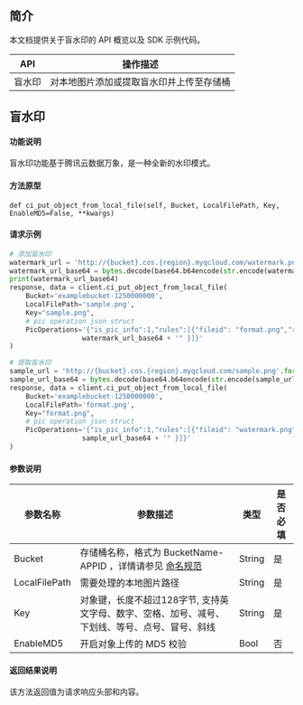 

## 简介

本文档提供关于盲水印的 API 概览以及 SDK 示例代码。

| API                                                          | 操作描述                                 |
| ------------------------------------------------------------ | ---------------------------------------- |
| 盲水印 | 对本地图片添加或提取盲水印并上传至存储桶 |

## 盲水印

#### 功能说明

盲水印功能基于腾讯云数据万象，是一种全新的水印模式。

#### 方法原型

```
def ci_put_object_from_local_file(self, Bucket, LocalFilePath, Key, EnableMD5=False, **kwargs)
```

#### 请求示例

[//]: #	".cssg-snippet-ci-put-object-from-local-file"

```py
# 添加盲水印
watermark_url = 'http://{bucket}.cos.{region}.myqcloud.com/watermark.png'.format(bucket='examplebucket-1250000000', region=region)
watermark_url_base64 = bytes.decode(base64.b64encode(str.encode(watermark_url)))
print(watermark_url_base64)
response, data = client.ci_put_object_from_local_file(
    Bucket='examplebucket-1250000000',
    LocalFilePath='sample.png',
    Key="sample.png",
    # pic operation json struct
    PicOperations='{"is_pic_info":1,"rules":[{"fileid": "format.png","rule": "watermark/3/type/1/image/' +
                  watermark_url_base64 + '" }]}'
)

# 提取盲水印
sample_url = 'http://{bucket}.cos.{region}.myqcloud.com/sample.png'.format(bucket='examplebucket-1250000000', region=region)
sample_url_base64 = bytes.decode(base64.b64encode(str.encode(sample_url)))
response, data = client.ci_put_object_from_local_file(
    Bucket='examplebucket-1250000000',
    LocalFilePath='format.png',
    Key="format.png",
    # pic operation json struct
    PicOperations='{"is_pic_info":1,"rules":[{"fileid": "watermark.png","rule": "watermark/4/type/1/image/' +
                  sample_url_base64 + '" }]}'
)
```

#### 参数说明

| 参数名称      | 参数描述                                                     | 类型   | 是否必填 |
| ------------- | ------------------------------------------------------------ | ------ | -------- |
| Bucket        | 存储桶名称，格式为 BucketName-APPID ，详情请参见 [命名规范](https://intl.cloud.tencent.com/document/product/436/13312) | String | 是       |
| LocalFilePath | 需要处理的本地图片路径                                       | String | 是       |
| Key           | 对象键，长度不超过128字节, 支持英文字母、数字、空格、加号、减号、下划线、等号、点号、冒号、斜线 | String | 是       |
| EnableMD5     | 开启对象上传的 MD5 校验                                      | Bool   | 否       |

#### 返回结果说明

该方法返回值为请求响应头部和内容。
